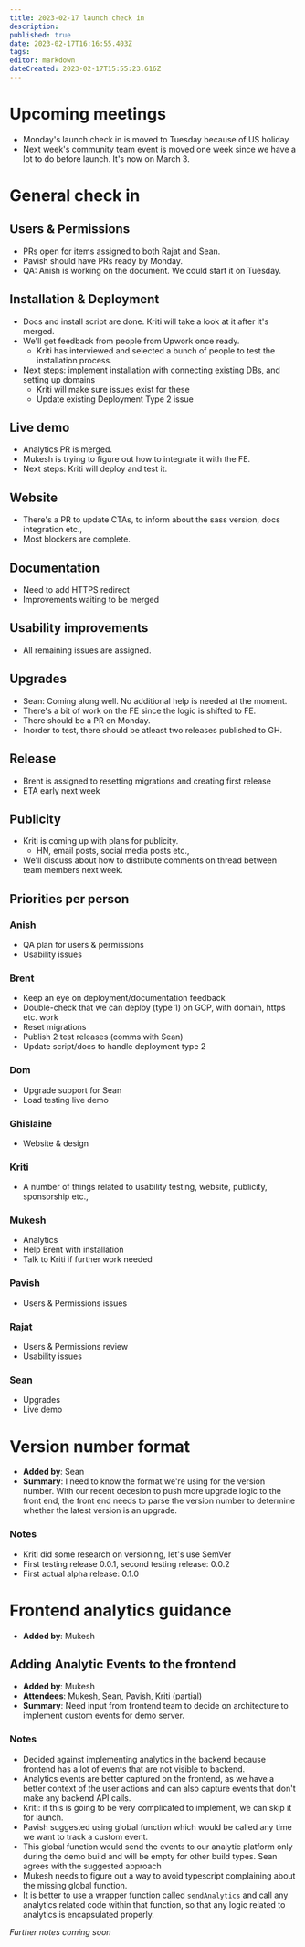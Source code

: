 ```yaml
---
title: 2023-02-17 launch check in
description: 
published: true
date: 2023-02-17T16:16:55.403Z
tags: 
editor: markdown
dateCreated: 2023-02-17T15:55:23.616Z
---
```


# Upcoming meetings
- Monday's launch check in is moved to Tuesday because of US holiday
- Next week's community team event is moved one week since we have a lot to do before launch. It's now on March 3.

# General check in

## Users & Permissions
- PRs open for items assigned to both Rajat and Sean.
- Pavish should have PRs ready by Monday.
- QA: Anish is working on the document. We could start it on Tuesday.

## Installation & Deployment
- Docs and install script are done. Kriti will take a look at it after it's merged.
- We'll get feedback from people from Upwork once ready.
    - Kriti has interviewed and selected a bunch of people to test the installation process.
- Next steps: implement installation with connecting existing DBs, and setting up domains
    - Kriti will make sure issues exist for these
    - Update existing Deployment Type 2 issue

## Live demo
- Analytics PR is merged.
- Mukesh is trying to figure out how to integrate it with the FE.
- Next steps: Kriti will deploy and test it.

## Website
- There's a PR to update CTAs, to inform about the sass version, docs integration etc.,
- Most blockers are complete.

## Documentation
- Need to add HTTPS redirect
- Improvements waiting to be merged

## Usability improvements
- All remaining issues are assigned.

## Upgrades
- Sean: Coming along well. No additional help is needed at the moment.
- There's a bit of work on the FE since the logic is shifted to FE.
- There should be a PR on Monday.
- Inorder to test, there should be atleast two releases published to GH.

## Release
- Brent is assigned to resetting migrations and creating first release
- ETA early next week

## Publicity
- Kriti is coming up with plans for publicity.
    - HN, email posts, social media posts etc.,
- We'll discuss about how to distribute comments on thread between team members next week.

## Priorities per person

### Anish
- QA plan for users & permissions
- Usability issues

### Brent
- Keep an eye on deployment/documentation feedback
- Double-check that we can deploy (type 1) on GCP, with domain, https etc. work
- Reset migrations
- Publish 2 test releases (comms with Sean)
- Update script/docs to handle deployment type 2

### Dom
- Upgrade support for Sean
- Load testing live demo

### Ghislaine
- Website & design

### Kriti
- A number of things related to usability testing, website, publicity, sponsorship etc.,

### Mukesh
- Analytics
- Help Brent with installation
- Talk to Kriti if further work needed

### Pavish
- Users & Permissions issues

### Rajat
- Users & Permissions review
- Usability issues

### Sean
- Upgrades
- Live demo

# Version number format
- **Added by**: Sean
- **Summary**: I need to know the format we're using for the version number. With our recent decesion to push more upgrade logic to the front end, the front end needs to parse the version number to determine whether the latest version is an upgrade.

### Notes
- Kriti did some research on versioning, let's use SemVer
- First testing release 0.0.1, second testing release: 0.0.2
- First actual alpha release: 0.1.0

# Frontend analytics guidance
- **Added by**: Mukesh

## Adding Analytic Events to the frontend

- **Added by**: Mukesh
- **Attendees**: Mukesh, Sean, Pavish, Kriti (partial)
- **Summary**: Need input from frontend team to decide on architecture to implement custom events for demo server.

### Notes
- Decided against implementing analytics in the backend because frontend has a lot of events that are not visible to backend.
- Analytics events are better captured on the frontend, as we have a better context of the user actions and can also capture events that don't make any backend API calls. 
- Kriti: if this is going to be very complicated to implement, we can skip it for launch.
- Pavish suggested using global function which would be called any time we want to track a custom event. 
- This global function would send the events to our analytic platform only during the demo build and will be empty for other build types. Sean agrees with the suggested approach
- Mukesh needs to figure out a way to avoid typescript complaining about the missing global function. 
- It is better to use a wrapper function called `sendAnalytics` and call any analytics related code within that function, so that any logic related to analytics is encapsulated properly.


*Further notes coming soon*